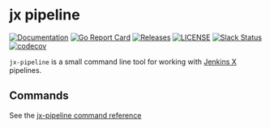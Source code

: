 # jx pipeline

[![Documentation](https://godoc.org/github.com/jenkins-x-plugins/jx-pipeline?status.svg)](https://pkg.go.dev/mod/github.com/jenkins-x-plugins/jx-pipeline)
[![Go Report Card](https://goreportcard.com/badge/github.com/jenkins-x-plugins/jx-pipeline)](https://goreportcard.com/report/github.com/jenkins-x-plugins/jx-pipeline)
[![Releases](https://img.shields.io/github/release-pre/jenkins-x-labs/helmboot.svg)](https://github.com/jenkins-x-plugins/jx-pipeline/releases)
[![LICENSE](https://img.shields.io/github/license/jenkins-x-labs/helmboot.svg)](https://github.com/jenkins-x-plugins/jx-pipeline/blob/master/LICENSE)
[![Slack Status](https://img.shields.io/badge/slack-join_chat-white.svg?logo=slack&style=social)](https://slack.k8s.io/)
[![codecov](https://codecov.io/gh/jenkins-x-plugins/jx-pipeline/branch/main/graph/badge.svg?token=85L2GNA1AM)](https://codecov.io/gh/jenkins-x-plugins/jx-pipeline)

`jx-pipeline` is a small command line tool for working with [Jenkins X](https://jenkins-x.io/) pipelines.

## Commands

See the [jx-pipeline command reference](https://github.com/jenkins-x-plugins/jx-pipeline/blob/master/docs/cmd/jx-pipeline.md)

